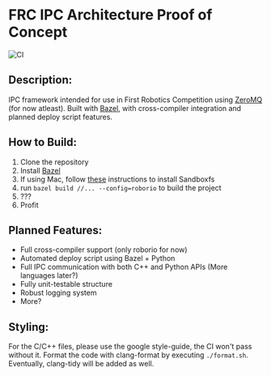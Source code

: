 # FRC IPC Architecture Proof of Concept
![CI](https://github.com/BBScholar/FRC_Robot_IPC/workflows/CI/badge.svg?branch=master)

## Description:
IPC framework intended for use in First Robotics Competition using [ZeroMQ](https://zeromq.org/) (for now atleast). Built with [Bazel](https://bazel.build/), with cross-compiler integration and planned deploy script features.

## How to Build:
1. Clone the repository
2. Install [Bazel](https://bazel.build/)
3. If using Mac, follow [these](https://github.com/bazelbuild/sandboxfs/blob/master/INSTALL.md) instructions to install Sandboxfs
4. run `bazel build //... --config=roborio` to build the project
5. ???
6. Profit


## Planned Features:
- Full cross-compiler support (only roborio for now)
- Automated deploy script using Bazel + Python
- Full IPC communication with both C++ and Python APIs (More languages later?) 
- Fully unit-testable structure
- Robust logging system
- More?

## Styling:
For the C/C++ files, please use the google style-guide, the CI won't pass without it. Format the code with clang-format by executing `./format.sh`. Eventually, clang-tidy will be added as well.